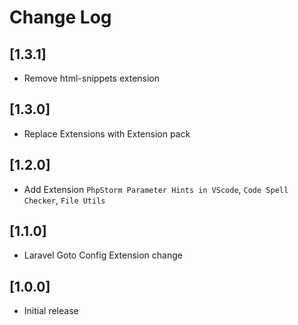 # Change Log
## [1.3.1]
- Remove html-snippets extension
## [1.3.0]
- Replace Extensions with Extension pack
## [1.2.0]

- Add Extension ```PhpStorm Parameter Hints in VScode```, ```Code Spell Checker```, ```File Utils```
## [1.1.0]

- Laravel Goto Config Extension change
## [1.0.0]

- Initial release